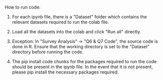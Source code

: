 How to run code:

1. For each ipynb file, there is a "Dataset" folder which contains the relevant datasets required to run the colab file.

2. Load all the datasets into the colab and click "Run all" directly.

3. Exception: In "Survey Analysis" -> "Q6 & Q7 Code", the source code is done in R. Ensure that the working directory is set to the "Dataset" directory before running the code.

4. The pip install code chunks for the packages required to run the code should be present in the ipynb file. In the event that it is not present, please pip install the necessary packages required.

